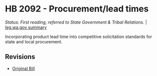 # HB 2092 - Procurement/lead times
*Status: First reading, referred to State Government & Tribal Relations.* | [leg.wa.gov summary](https://app.leg.wa.gov/billsummary?BillNumber=2092&Year=2021)

Incorporating product lead time into competitive solicitation standards for state and local procurement.

## Revisions
* [Original Bill](1/)
